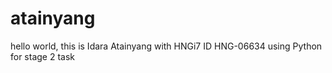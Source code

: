 # atainyang


hello world, this is Idara Atainyang with HNGi7 ID 
HNG-06634 using Python for stage 2 task

